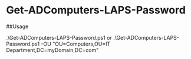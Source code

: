 # Get-ADComputers-LAPS-Password

##Usage

.\Get-ADComputers-LAPS-Password.ps1
or
.\Get-ADComputers-LAPS-Password.ps1 -OU "OU=Computers,OU=IT Department,DC=myDomain,DC=com"
